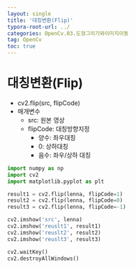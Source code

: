 ```yaml
---
layout: single
title: '대칭변환(Flip)'
typora-root-url: ../
categories: OpenCv.03.도형그리기와이미지이동
tag: OpenCv
toc: true
---
```


# 대칭변환(Flip)
- cv2.flip(src, flipCode)
- 매개변수
    - src: 원본 영상
    - flipCode: 대칭방향지정
        - 양수: 좌우대칭
        - 0: 상하대칭
        - 음수: 좌우/상하 대칭



```python
import numpy as np
import cv2
import matplotlib.pyplot as plt
```



```python
result1 = cv2.flip(lenna, flipCode=1)
result2 = cv2.flip(lenna, flipCode=0)
result3 = cv2.flip(lenna, flipCode=-1)

cv2.imshow('src', lenna)
cv2.imshow('reuslt1', result1)
cv2.imshow('reuslt2', result2)
cv2.imshow('reuslt3', result3)

cv2.waitKey()
cv2.destroyAllWindows()
```
